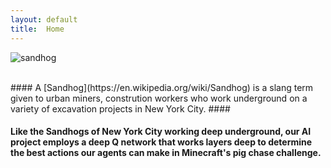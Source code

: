 ```yaml
---
layout: default
title:  Home
---
```

![sandhog](http://99percentinvisible.org/app/uploads/2015/03/sandhogs-1.jpg)

<br>
#### A [Sandhog](https://en.wikipedia.org/wiki/Sandhog) is a slang term given to urban miners, constrution workers who work underground on a variety of excavation projects in New York City. ####

#### Like the Sandhogs of New York City working deep underground, our AI project employs a deep Q network that works layers deep to determine the best actions our agents can make in Minecraft's pig chase challenge. ####

